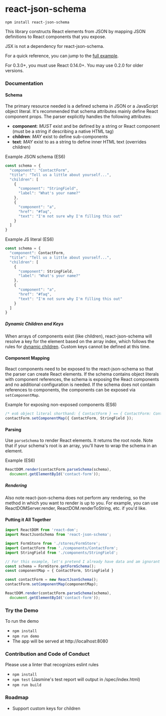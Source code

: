 # react-json-schema

`npm install react-json-schema`

This library constructs React elements from JSON by mapping JSON definitions to React components that you expose.

JSX is not a dependency for react-json-schema.

For a quick reference, you can jump to the [full example](#putting-it-all-together).

For 0.3.0+, you must use React 0.14.0+. You may use 0.2.0 for older versions.

### Documentation

#### Schema

The primary resource needed is a defined schema in JSON or a JavaScript object literal. It's recommended that schema attributes mainly define React component props. The parser explicitly handles the following attributes:
- **component**: _MUST_ exist and be defined by a string or React component (must be a string if describing a native HTML tag)
- **children**: _MAY_ exist to define sub-components
- **text**: _MAY_ exist to as a string to define inner HTML text (overrides children)

Example JSON schema (ES6)
```js
const schema = {
  "component": "ContactForm",
  "title": "Tell us a little about yourself...",
  "children": [
    {
      "component": "StringField",
      "label": "What's your name?"
    },
    {
      "component": "a",
      "href": "#faq",
      "text": "I'm not sure why I'm filling this out"
    }
  ]
}
```

Example JS literal (ES6)
```js
const schema = {
  "component": ContactForm,
  "title": "Tell us a little about yourself...",
  "children": [
    {
      "component": StringField,
      "label": "What's your name?"
    },
    {
      "component": "a",
      "href": "#faq",
      "text": "I'm not sure why I'm filling this out"
    }
  ]
}
```

##### Dynamic Children and Keys

When arrays of components exist (like children), react-json-schema will resolve a key for the element based on the array index, which follows the rules for [dynamic children](https://facebook.github.io/react/docs/multiple-components.html#dynamic-children). Custom keys cannot be defined at this time.

#### Component Mapping

React components need to be exposed to the react-json-schema so that the parser can create React elements. If the schema contains object literals with component references, the schema is exposing the React components and no additional configuration is needed. If the schema does not contain references to components, the components can be exposed via `setComponentMap`.

Example for exposing non-exposed components (ES6)
```js
/* es6 object literal shorthand: { ContactForm } == { ContactForm: ContactForm } */
contactForm.setComponentMap({ ContactForm, StringField });
```

#### Parsing

Use `parseSchema` to render React elements. It returns the root node. Note that if your schema's root is an array, you'll have to wrap the schema in an element.

Example (ES6)
```js
ReactDOM.render(contactForm.parseSchema(schema),
  document.getElementById('contact-form'));
```

##### Rendering

Also note react-json-schema does not perform any rendering, so the method in which you want to render is up to you. For example, you can use ReactDOMServer.render, ReactDOM.renderToString, etc. if you'd like.

#### Putting it All Together

```js
import ReactDOM from 'react-dom';
import ReactJsonSchema from 'react-json-schema';

import FormStore from './stores/FormStore';
import ContactForm from './components/ContactForm';
import StringField from './components/StringField';

// For this example, let's pretend I already have data and am ignorant of actions
const schema = FormStore.getFormSchema();
const componentMap = { ContactForm, StringField }

const contactForm = new ReactJsonSchema();
contactForm.setComponentMap(componentMap);

ReactDOM.render(contactForm.parseSchema(schema),
  document.getElementById('contact-form'));
```

### Try the Demo

To run the demo
* `npm install`
* `npm run demo`
* The app will be served at http://localhost:8080

### Contribution and Code of Conduct

Please use a linter that recognizes eslint rules
* `npm install`
* `npm test` (Jasmine's test report will output in /spec/index.html)
* `npm run build`

### Roadmap

* Support custom keys for children
